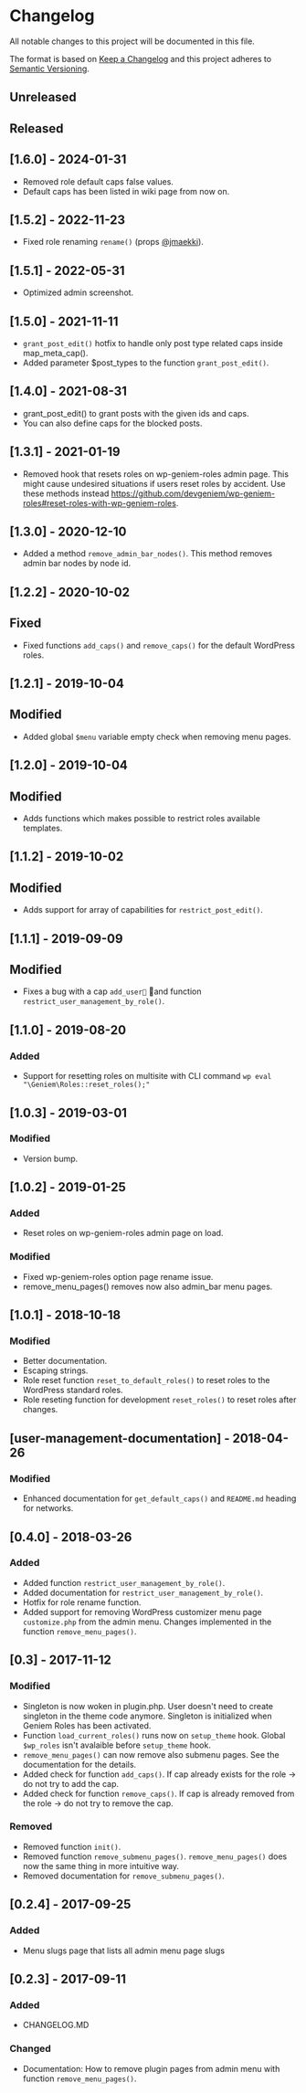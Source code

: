 # Changelog
All notable changes to this project will be documented in this file.

The format is based on [Keep a Changelog](http://keepachangelog.com/en/1.0.0/)
and this project adheres to [Semantic Versioning](http://semver.org/spec/v2.0.0.html).

## Unreleased

## Released

## [1.6.0] - 2024-01-31
- Removed role default caps false values.
- Default caps has been listed in wiki page from now on.

## [1.5.2] - 2022-11-23
- Fixed role renaming `rename()` (props [@jmaekki](https://github.com/jmaekki)).

## [1.5.1] - 2022-05-31
- Optimized admin screenshot.

## [1.5.0] - 2021-11-11
- `grant_post_edit()` hotfix to handle only post type related caps inside map_meta_cap().
- Added parameter $post_types to the function `grant_post_edit()`.

## [1.4.0] - 2021-08-31
- grant_post_edit() to grant posts with the given ids and caps.
- You can also define caps for the blocked posts.

## [1.3.1] - 2021-01-19
- Removed hook that resets roles on wp-geniem-roles admin page. This might cause undesired situations if users reset roles by accident. Use these methods instead https://github.com/devgeniem/wp-geniem-roles#reset-roles-with-wp-geniem-roles.

## [1.3.0] - 2020-12-10
- Added a method `remove_admin_bar_nodes()`. This method removes admin bar nodes by node id.

## [1.2.2] - 2020-10-02

## Fixed
- Fixed functions `add_caps()` and `remove_caps()` for the default WordPress roles.

## [1.2.1] - 2019-10-04

## Modified
- Added global `$menu` variable empty check when removing menu pages.

## [1.2.0] - 2019-10-04

## Modified
- Adds functions which makes possible to restrict roles available templates.

## [1.1.2] - 2019-10-02

## Modified
- Adds support for array of capabilities for `restrict_post_edit()`.

## [1.1.1] - 2019-09-09

## Modified
- Fixes a bug with a cap `add_user` and function `restrict_user_management_by_role()`.

## [1.1.0] - 2019-08-20

### Added
- Support for resetting roles on multisite with CLI command `wp eval "\Geniem\Roles::reset_roles();"`

## [1.0.3] - 2019-03-01

### Modified
- Version bump.

## [1.0.2] - 2019-01-25

### Added
- Reset roles on wp-geniem-roles admin page on load.

### Modified
- Fixed wp-geniem-roles option page rename issue.
- remove_menu_pages() removes now also admin_bar menu pages.

## [1.0.1] - 2018-10-18

### Modified
- Better documentation.
- Escaping strings.
- Role reset function `reset_to_default_roles()` to reset roles to the WordPress standard roles.
- Role reseting function for development `reset_roles()` to reset roles after changes.

## [user-management-documentation] - 2018-04-26

### Modified
- Enhanced documentation for `get_default_caps()` and `README.md` heading for networks.

## [0.4.0] - 2018-03-26

### Added
- Added function `restrict_user_management_by_role()`.
- Added documentation for `restrict_user_management_by_role()`.
- Hotfix for role rename function.
- Added support for removing WordPress customizer menu page `customize.php` from the admin menu. Changes implemented in the function `remove_menu_pages()`.

## [0.3] - 2017-11-12

### Modified
- Singleton is now woken in plugin.php. User doesn't need to create singleton in the theme code anymore. Singleton is initialized when Geniem Roles has been activated.
- Function `load_current_roles()` runs now on `setup_theme` hook. Global `$wp_roles` isn't avalaible before `setup_theme` hook.
- `remove_menu_pages()` can now remove also submenu pages. See the documentation for the details.
- Added check for function `add_caps()`. If cap already exists for the role -> do not try to add the cap.
- Added check for function `remove_caps()`. If cap is already removed from the role -> do not try to remove the cap.

### Removed
- Removed function `init()`.
- Removed function `remove_submenu_pages()`. `remove_menu_pages()` does now the same thing in more intuitive way.
- Removed documentation for `remove_submenu_pages()`.

## [0.2.4] - 2017-09-25

### Added
- Menu slugs page that lists all admin menu page slugs

## [0.2.3] - 2017-09-11

### Added
- CHANGELOG.MD

### Changed
- Documentation: How to remove plugin pages from admin menu with function `remove_menu_pages()`.
